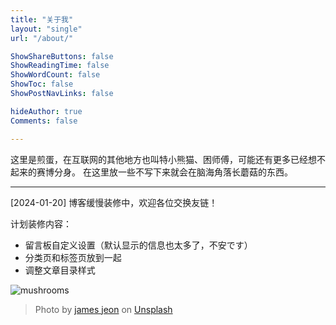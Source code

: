 ```yaml
---
title: "关于我"
layout: "single"
url: "/about/"

ShowShareButtons: false
ShowReadingTime: false
ShowWordCount: false
ShowToc: false
ShowPostNavLinks: false

hideAuthor: true
Comments: false

---
```


这里是煎蛋，在互联网的其他地方也叫特小熊猫、困师傅，可能还有更多已经想不起来的赛博分身。
在这里放一些不写下来就会在脑海角落长蘑菇的东西。

---

[2024-01-20] 博客缓慢装修中，欢迎各位交换友链！

计划装修内容：
- 留言板自定义设置（默认显示的信息也太多了，不安です）
- 分类页和标签页放到一起
- 调整文章目录样式


![mushrooms](/blog/images/james-jeon-unsplash.jpeg)
> Photo by [james jeon](https://unsplash.com/@jameszeon) on [Unsplash](https://unsplash.com/photos/pink-flower-on-brown-tree-branch-9i5YiOAekS0)
